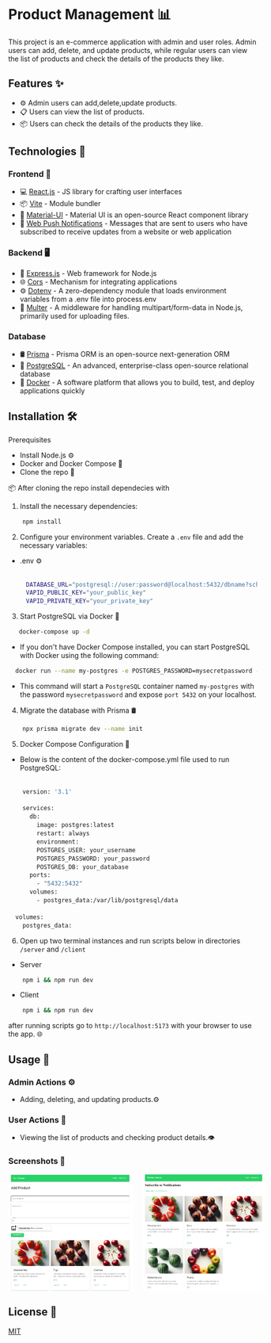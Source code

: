 # Product Management 📊

This project is an e-commerce application with admin and user roles. Admin users can add, delete, and update products, while regular users can view the list of products and check the details of the products they like.

## Features ✨

- ⚙️ Admin users can add,delete,update products.
- 📋 Users can view the list of products.
- 📦 Users can check the details of the products they like.

## Technologies 🚀

### Frontend 🎨
- 💻 [React.js](https://reactjs.org/) - JS library for crafting user interfaces
- 📦 [Vite](https://vitejs.dev/) - Module bundler 
- 🎨 [Material-UI](https://mui.com/) - Material UI is an open-source React component library
- 📲 [Web Push Notifications](https://www.npmjs.com/package/web-push/) - Messages that are sent to users who have subscribed to receive updates from a website or web application

### Backend 🖥️

- 🚀 [Express.js](https://expressjs.com/) - Web framework for Node.js 
- 🌐 [Cors](https://www.npmjs.com/package/cors/) - Mechanism for integrating applications
- ⚙️ [Dotenv](https://www.npmjs.com/package/dotenv/) - A zero-dependency module that loads environment variables from a .env file into process.env
- 📂 [Multer](https://www.npmjs.com/package/multer/) - A middleware for handling multipart/form-data in Node.js, primarily used for uploading files.



### Database
- 🛢️ [Prisma](https://www.prisma.io/) - Prisma ORM is an open-source next-generation ORM
- 🐘 [PostgreSQL](https://www.postgresql.org/) - An advanced, enterprise-class open-source relational database
- 🐳 [Docker](https://www.docker.com/) - A software platform that allows you to build, test, and deploy applications quickly 

## Installation 🛠️

Prerequisites

- Install Node.js ⚙️
- Docker and Docker Compose 🐳
- Clone the repo 🔄

 📦 After cloning the repo install dependecies with

1. Install the necessary dependencies:

 
```sh 
    npm install
```
2. Configure your environment variables. Create a `.env` file and add the necessary variables:
- .env ⚙️ 
 
```sh 

     DATABASE_URL="postgresql://user:password@localhost:5432/dbname?schema=public"
     VAPID_PUBLIC_KEY="your_public_key"
     VAPID_PRIVATE_KEY="your_private_key"

```
3. Start PostgreSQL via Docker 🐳

 
 ```sh 
    docker-compose up -d
```
- If you don't have Docker Compose installed, you can start PostgreSQL with Docker using the following command:
 
 ```sh 
   docker run --name my-postgres -e POSTGRES_PASSWORD=mysecretpassword -d -p 5432:5432 postgres
```
- This command will start a `PostgreSQL` container named `my-postgres` with the password `mysecretpassword` and expose `port 5432` on your localhost.

4. Migrate the database with Prisma 🛢️

 
```sh 
    npx prisma migrate dev --name init
```

5. Docker Compose Configuration 🐳
- Below is the content of the docker-compose.yml file used to run PostgreSQL:
 
```sh 

    version: '3.1'

    services:
      db:
        image: postgres:latest
        restart: always
        environment:
        POSTGRES_USER: your_username
        POSTGRES_PASSWORD: your_password
        POSTGRES_DB: your_database
      ports:
        - "5432:5432"
      volumes:
        - postgres_data:/var/lib/postgresql/data

  volumes:
    postgres_data:

```

6.  Open up two terminal instances and run scripts below in directories `/server` and `/client`

- Server
 
```sh 
    npm i && npm run dev
```
- Client
 
```sh 
    npm i && npm run dev
```
after running scripts go to `http://localhost:5173` with your browser to use the app. 🌐

## Usage 🚀

### Admin Actions ⚙️ 
- Adding, deleting, and updating products.⚙️
### User Actions 👥
- Viewing the list of products and checking product details.👁️

### Screenshots 📸

<div style="display: flex; flex-direction: row;">
    <img src="screenshots/admin-page.png" alt="Admin Page" style="width: 50%; margin-right: 4%;">
    <img src="screenshots/customer-page.png" alt="Customer Page" style="width: 49%;">
</div>

## License 📄

[MIT](https://choosealicense.com/licenses/mit/)
